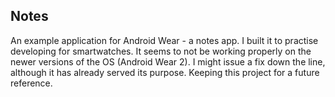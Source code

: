 Notes
--------------

An example application for Android Wear - a notes app. I built it to practise developing for smartwatches. It seems to not be working properly on the newer versions of the OS (Android Wear 2). I might issue a fix down the line, although it has already served its purpose. Keeping this project for a future reference.
